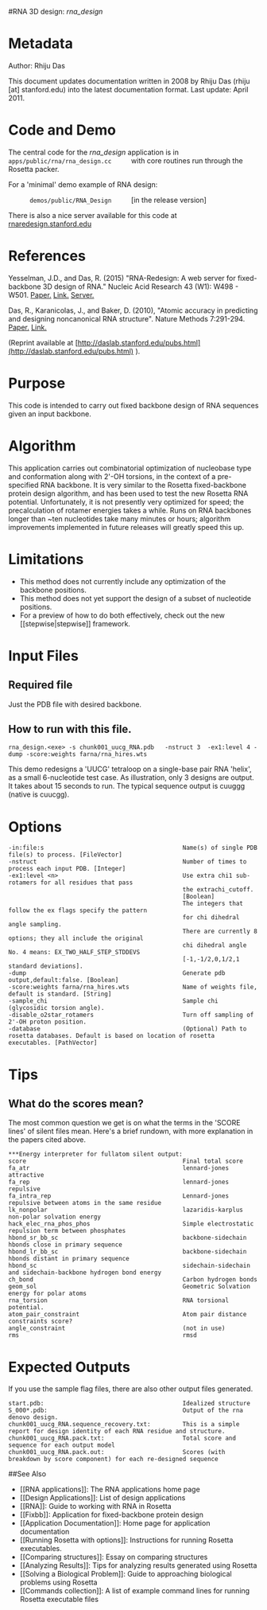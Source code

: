 #RNA 3D design: *rna\_design*

Metadata
========

Author: Rhiju Das

This document updates documentation written in 2008 by Rhiju Das (rhiju [at] stanford.edu) into the latest documentation format. Last update: April 2011.

Code and Demo
=============

The central code for the *rna\_design* application is in `       apps/public/rna/rna_design.cc      ` with core routines run through the Rosetta packer.

For a 'minimal' demo example of RNA design:

`       demos/public/RNA_Design      ` [in the release version]

There is also a nice server available for this code at [rnaredesign.stanford.edu](http://rnaredesign.stanford.edu)

References
==========

 Yesselman, J.D., and Das, R. (2015) "RNA-Redesign: A web server for fixed-backbone 3D design of RNA." Nucleic Acid Research 43 (W1): W498 - W501. [Paper.](https://daslab.stanford.edu/site_data/pub_pdf/2015_Yesselman_NAR.pdf) [Link.](http://nar.oxfordjournals.org/content/43/W1/W498) [Server.](http://rnaredesign.stanford.edu)

Das, R., Karanicolas, J., and Baker, D. (2010), "Atomic accuracy in predicting and designing noncanonical RNA structure". Nature Methods 7:291-294. [Paper.](http://www.stanford.edu/~rhiju/DasKaranicolasBaker2010ALL.pdf) [Link.](http://www.nature.com/nmeth/journal/v7/n4/abs/nmeth.1433.html)

(Reprint available at [http://daslab.stanford.edu/pubs.html](http://daslab.stanford.edu/pubs.html) ).

Purpose
===========================================

This code is intended to carry out fixed backbone design of RNA sequences given an input backbone.

Algorithm
=========

This application carries out combinatorial optimization of nucleobase type and conformation along with 2'-OH torsions, in the context of a pre-specified RNA backbone. It is very similar to the Rosetta fixed-backbone protein design algorithm, and has been used to test the new Rosetta RNA potential. Unfortunately, it is not presently very optimized for speed; the precalculation of rotamer energies takes a while. Runs on RNA backbones longer than \~ten nucleotides take many minutes or hours; algorithm improvements implemented in future releases will greatly speed this up.

Limitations
===========

-   This method does not currently include any optimization of the backbone positions.
-   This method does not yet support the design of a subset of nucleotide positions.
-   For a preview of how to do both effectively, check out the new [[stepwise|stepwise]] framework.

Input Files
===========

Required file
-------------

Just the PDB file with desired backbone.

How to run with this file.
---------------------------

```
rna_design.<exe> -s chunk001_uucg_RNA.pdb   -nstruct 3  -ex1:level 4 -dump -score:weights farna/rna_hires.wts
```

This demo redesigns a 'UUCG' tetraloop on a single-base pair RNA 'helix', as a small 6-nucleotide test case. As illustration, only 3 designs are output. It takes about 15 seconds to run. The typical sequence output is cuuggg (native is cuucgg).

Options
=======

```
-in:file:s                                       Name(s) of single PDB file(s) to process. [FileVector]
-nstruct                                         Number of times to process each input PDB. [Integer]
-ex1:level <n>                                   Use extra chi1 sub-rotamers for all residues that pass
                                                 the extrachi_cutoff.
                                                 [Boolean]
                                                 The integers that follow the ex flags specify the pattern
                                                 for chi dihedral angle sampling.
                                                 There are currently 8 options; they all include the original
                                                 chi dihedral angle No. 4 means: EX_TWO_HALF_STEP_STDDEVS
                                                 [-1,-1/2,0,1/2,1 standard deviations].
-dump                                            Generate pdb output,default:false. [Boolean]
-score:weights farna/rna_hires.wts               Name of weights file, default is standard. [String]
-sample_chi                                      Sample chi (glycosidic torsion angle).
-disable_o2star_rotamers                         Turn off sampling of 2'-OH proton position.
-database                                        (Optional) Path to rosetta databases. Default is based on location of rosetta executables. [PathVector]
```

Tips
====

What do the scores mean?
------------------------

The most common question we get is on what the terms in the 'SCORE lines' of silent files mean. Here's a brief rundown, with more explanation in the papers cited above.

```
***Energy interpreter for fullatom silent output:
score                                            Final total score
fa_atr                                           lennard-jones attractive
fa_rep                                           lennard-jones repulsive
fa_intra_rep                                     Lennard-jones repulsive between atoms in the same residue
lk_nonpolar                                      lazaridis-karplus non-polar solvation energy
hack_elec_rna_phos_phos                          Simple electrostatic repulsion term between phosphates
hbond_sr_bb_sc                                   backbone-sidechain hbonds close in primary sequence
hbond_lr_bb_sc                                   backbone-sidechain hbonds distant in primary sequence
hbond_sc                                         sidechain-sidechain and sidechain-backbone hydrogen bond energy
ch_bond                                          Carbon hydrogen bonds
geom_sol                                         Geometric Solvation energy for polar atoms
rna_torsion                                      RNA torsional potential.
atom_pair_constraint                             Atom pair distance constraints score?
angle_constraint                                 (not in use)
rms                                              rmsd
```

Expected Outputs
================

If you use the sample flag files, there are also other output files generated.

```
start.pdb:                                       Idealized structure
S_000*.pdb:                                      Output of the rna denovo design.
chunk001_uucg_RNA.sequence_recovery.txt:         This is a simple report for design identity of each RNA residue and structure.
chunk001_uucg_RNA.pack.txt:                      Total score and sequence for each output model
chunk001_uucg_RNA.pack.out:                      Scores (with breakdown by score component) for each re-designed sequence
```

##See Also

* [[RNA applications]]: The RNA applications home page
* [[Design Applications]]: List of design applications
* [[RNA]]: Guide to working with RNA in Rosetta
* [[Fixbb]]: Application for fixed-backbone protein design
* [[Application Documentation]]: Home page for application documentation
* [[Running Rosetta with options]]: Instructions for running Rosetta executables.
* [[Comparing structures]]: Essay on comparing structures
* [[Analyzing Results]]: Tips for analyzing results generated using Rosetta
* [[Solving a Biological Problem]]: Guide to approaching biological problems using Rosetta
* [[Commands collection]]: A list of example command lines for running Rosetta executable files
